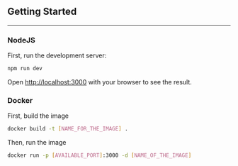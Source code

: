 ## Getting Started
---
### NodeJS

First, run the development server:

```bash
npm run dev
```

Open [http://localhost:3000](http://localhost:3000) with your browser to see the result.

### Docker

First, build the image

```bash
docker build -t [NAME_FOR_THE_IMAGE] .
```

Then, run the image

```bash
docker run -p [AVAILABLE_PORT]:3000 -d [NAME_OF_THE_IMAGE]
```
